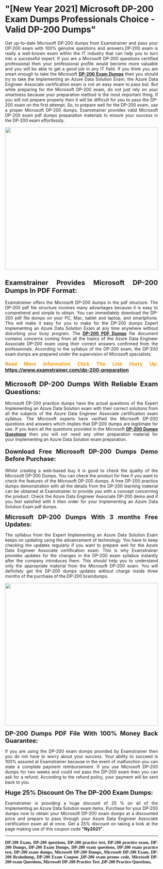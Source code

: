 <h1><strong>"[New Year 2021] Microsoft DP-200 Exam Dumps Professionals Choice - Valid DP-200 Dumps"</strong></h1>

<p style="text-align: justify;">Get up-to-date Microsoft DP-200 dumps from Examstrainer and pass your DP-200 exam with 100% genuine questions and answers.DP-200 exam is really a well-known exam within the IT industry that can help you to turn into a successful expert. If you are a Microsoft DP-200 questions certified professional then your professional profile would become more valuable and you will be able to get a good job in any IT field. If you think you are smart enough to take the Microsoft <a href="https://www.examstrainer.com/dp-200-preparation"><strong>DP-200 Exam Dumps</strong></a> then you should try to take the Implementing an Azure Data Solution Exam, the Azure Data Engineer Associate certification exam is not an easy exam to pass but. But while preparing for the Microsoft DP-200 exam, do not just rely on your smartness because your preparation method is the most important thing. If you will not prepare properly then it will be difficult for you to pass the DP-200 exam on the first attempt. So, to prepare well for the DP-200 exam, use a proper Microsoft DP-200 dumps. Examstrainer provides valid Microsoft DP-200 exam pdf dumps preparation materials to ensure your success in the DP-200 exam effortlessly.</p>

<p style="text-align: justify;"><a href="https://www.examstrainer.com/dp-200-preparation"><img alt="" src="https://lh3.googleusercontent.com/pw/ACtC-3cwqwMiAzWbNQsUKBhl8fG1yZyn0Y6ujoQVio1sTi7kMvoytLC5qdtLjNN4SvhyKWGQ4RCFE06ZeoQ5yhYUK0oTrF61iyHStQBDJjcu0DUbo0Eieek2a_lKuZ2trdjkEbSwY1tTjWMuvnXBVw8kobjn=w1168-h657-no?authuser=0" style="width: 100%; height: 470px;" /></a></p>

<h2 style="text-align: justify;"><strong><span style="font-size:22px;">Examstrainer Provides Microsoft DP-200 Dumps In PDF Format:</span></strong></h2>

<p style="text-align: justify;">Examstrainer offers the Microsoft DP-200 dumps in the pdf structure. The DP-200 pdf file structure involves many advantages because it is easy to comprehend and simple to obtain. You can immediately download the DP-200 pdf file dumps on your PC, Mac, tablet and laptop, and smartphone. This will make it easy for you to make for the DP-200 dumps Expert Implementing an Azure Data Solution Exam at any time anywhere without disturbing your busy program. The <a href="https://www.examstrainer.com/dp-200-preparation"><strong>DP-200 PDF Dumps</strong></a> file document contains concerns coming from all the topics of the Azure Data Engineer Associate DP-200 exam using their correct answers confirmed from the professionals. According to the syllabus of the DP-200 exam, the DP-200 exam dumps are prepared under the supervision of Microsoft specialists.</p>

<p style="text-align: justify;"><span style="color:#f39c12;"><span style="font-size:16px;"><strong>Read More Information Click The Link Hurry Up:</strong></span></span> <span style="font-size:16px;"><strong><a href="https://www.examstrainer.com/dp-200-preparation">https://www.examstrainer.com/dp-200-preparation</a></strong></span></p>

<h3 style="text-align: justify;"><strong><span style="font-size:22px;">Microsoft DP-200 Dumps With Reliable Exam Questions:</span></strong></h3>

<p style="text-align: justify;">Microsoft DP-200 practice dumps have the actual questions of the Expert Implementing an Azure Data Solution exam with their correct solutions from all the subjects of the Azure Data Engineer Associate certification exam syllabus. The Microsoft experts have verified the Microsoft DP-200 questions and answers which implies that DP-200 dumps are legitimate for use. If you learn all the questions provided in the Microsoft <a href="https://www.examstrainer.com/azure-data-engineer-associate-exam-preparation"><strong>DP-200 Dumps Questions</strong></a> then you will not need any other preparation material for your Implementing an Azure Data Solution exam preparation.</p>

<h4 style="text-align: justify;"><span style="font-size:20px;"><strong>Download Free Microsoft DP-200 Dumps Demo Before Purchase:</strong></span></h4>

<p style="text-align: justify;">Whilst creating a web-based buy it is good to check the quality of the Microsoft DP-200 Dumps. You can check the product for free if you want to check the features of the Microsoft DP-200 dumps. A free DP-200 practice dumps demonstration with all the details from the DP-200 learning material can be obtained at Examstrainer to provide you with a concept concerning the product. Check the Azure Data Engineer Associate DP-200 demo and if you feel satisfied with it then order for your Implementing an Azure Data Solution Exam pdf dumps.</p>

<p style="text-align: justify;"><strong><span style="font-size:20px;">Microsoft DP-200 Dumps With 3 months Free Updates:</span></strong></p>

<p style="text-align: justify;">The syllabus from the Expert Implementing an Azure Data Solution Exam keeps on updating using the advancement of technology. You have to keep checking the updates regularly if you want to prepare well for the Azure Data Engineer Associate certification exam. This is why Examstrainer provides updates for the changes in the DP-200 exam syllabus instantly after the company introduces them. This should help you to understand only the appropriate material from the Microsoft DP-200 exam. You will definitely get the DP-200 dumps updates without charge inside three months of the purchase of the DP-200 braindumps.</p>

<p style="text-align: justify;"><a href="https://www.examstrainer.com/azure-data-engineer-associate-exam-preparation"><img alt="" src="https://lh3.googleusercontent.com/pw/ACtC-3fAExvkdmWqfftCD3wFjX21CldX_vitWQWLPbOdCK6l-Rv4v7Y7LnS36IzOirUzzjxbUFbi0Uf1jt6ZDdORTtQjeeC5R6aou6dC4nhOraJPFiqvqM_DD_a8O-AuIoHOS3tdeDRSUhbiRA3tkpY04tqw=w1366-h504-no?authuser=0" style="width: 100%; height: 470px;" /></a></p>

<p style="text-align: justify;"><strong><span style="font-size:20px;">DP-200 Dumps PDF File With 100% Money Back Guarantee:</span></strong></p>

<p style="text-align: justify;">If you are using the DP-200 exam dumps provided by Examstrainer then you do not have to worry about your success. Your ability to succeed is 100% assured at Examstrainer because in the event of malfunction you can state a complete payment reimbursement. If you use Microsoft DP-200 dumps for two weeks and could not pass the DP-200 exam then you can ask for a refund. According to the refund policy, your payment will be sent back to you.</p>

<p style="text-align: justify;"><strong><span style="font-size:20px;">Huge 25% Discount On The DP-200 Exam Dumps:</span></strong></p>

<p style="text-align: justify;">Examstrainer is providing a huge discount of 25 % on all of the Implementing an Azure Data Solution exam items. Purchase for your DP-200 dumps now to obtain your Microsoft DP-200 exam dumps at a discounted price and prepare to pass through your Azure Data Engineer Associate certification exam all at once. Get a 25% discount on taking a look at the page making use of this coupon code <strong>"Ny2021"</strong>.</p>

<hr />
<p style="text-align: justify;"><span style="font-family:Georgia,serif;"><strong>DP-200 Exam, DP-200 questions, DP-200 practice test, DP-200 practice exam, DP-200 Dumps, DP-200 Exam Dumps, DP-200 exam questions, DP-200 exam practice test, DP-200 exam dumps, Microsoft DP-200 Dumps, Microsoft DP-200 Exam, DP-200 Braindump<a href="https://www.cisco.com/">,</a> DP-200 Exam Coupon <a href="https://www.microsoft.com/en-us/?ql=4&spl=2">,</a>DP-200 exam promo code<a href="https://www.wikipedia.org/">,</a> Microsoft DP-200 exam Questions<a href="https://www.google.com/">,</a> Microsoft DP-200 Practice Test <a href="https://www.youtube.com/">,</a>DP-200 Practice Questions<a href="https://twitter.com/home">,</a></strong></span></p>
